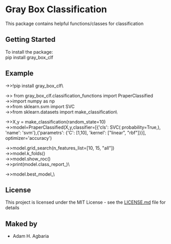 # Gray Box Classification

This package contains helpful functions/classes for classification

## Getting Started

To install the package:\
      pip install gray_box_clf

## Example

->>!pip install gray_box_clf\

->> from gray_box_clf.classification_functions import PraperClassified\
->>import numpy as np\
->>from sklearn.svm import SVC\
->>from sklearn.datasets import make_classification\

->>X,y = make_classification(random_state=10)\
->>model=PraperClassified(X,y,classifier=[{'cls': SVC( probability=True,), 'name': 'svm'},{'parametrs': {'C': [1,10], 'kernel': ["linear", "rbf"]}}], optimizer='accuracy')
                           
->>model.grid_search(n_features_list=[10, 15, "all"])\
->>model.k_folds()\
->>model.show_roc()\
->>print(model.class_report_)\

->>model.best_model_\

## License

This project is licensed under the MIT License - see the [LICENSE.md](LICENSE.md) file for details

## Maked by

* Adam H. Agbaria 
